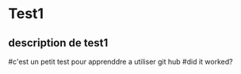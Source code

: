 # Test1
## description de test1
#c'est un petit test pour apprenddre a utiliser git hub
#did it worked?
